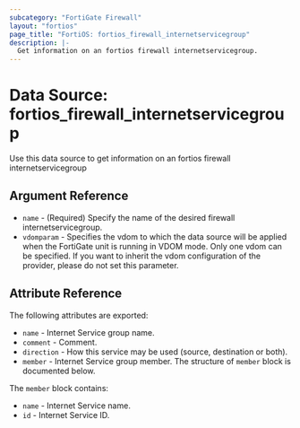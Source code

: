 ```yaml
---
subcategory: "FortiGate Firewall"
layout: "fortios"
page_title: "FortiOS: fortios_firewall_internetservicegroup"
description: |-
  Get information on an fortios firewall internetservicegroup.
---
```


# Data Source: fortios_firewall_internetservicegroup
Use this data source to get information on an fortios firewall internetservicegroup

## Argument Reference

* `name` - (Required) Specify the name of the desired firewall internetservicegroup.
* `vdomparam` - Specifies the vdom to which the data source will be applied when the FortiGate unit is running in VDOM mode. Only one vdom can be specified. If you want to inherit the vdom configuration of the provider, please do not set this parameter.


## Attribute Reference

The following attributes are exported:

* `name` - Internet Service group name.
* `comment` - Comment.
* `direction` - How this service may be used (source, destination or both).
* `member` - Internet Service group member. The structure of `member` block is documented below.

The `member` block contains:

* `name` - Internet Service name.
* `id` - Internet Service ID.


